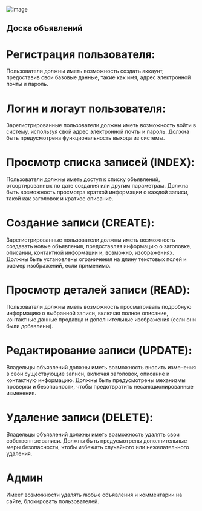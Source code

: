 ![image](https://github.com/DanMandrus/BulletinBoard/assets/128230698/3aaeefb7-bfbf-4716-96f9-7655dd7b4b00)


## Доска объявлений

# Регистрация пользователя:
Пользователи должны иметь возможность создать аккаунт, предоставив свои базовые данные, такие как имя, адрес электронной почты и пароль.

# Логин и логаут пользователя:
Зарегистрированные пользователи должны иметь возможность войти в систему, используя свой адрес электронной почты и пароль.
Должна быть предусмотрена функциональность выхода из системы.

# Просмотр списка записей (INDEX):
Пользователи должны иметь доступ к списку объявлений, отсортированных по дате создания или другим параметрам.
Должна быть возможность просмотра краткой информации о каждой записи, такой как заголовок и краткое описание.

# Создание записи (CREATE):
Зарегистрированные пользователи должны иметь возможность создавать новые объявления, предоставляя информацию о заголовке, описании, контактной информации и, возможно, изображениях.
Должны быть установлены ограничения на длину текстовых полей и размер изображений, если применимо.

# Просмотр деталей записи (READ):
Пользователи должны иметь возможность просматривать подробную информацию о выбранной записи, включая полное описание, контактные данные продавца и дополнительные изображения (если они были добавлены).

# Редактирование записи (UPDATE):
Владельцы объявлений должны иметь возможность вносить изменения в свои существующие записи, включая заголовок, описание и контактную информацию.
Должны быть предусмотрены механизмы проверки и безопасности, чтобы предотвратить несанкционированные изменения.

# Удаление записи (DELETE):
Владельцы объявлений должны иметь возможность удалять свои собственные записи.
Должны быть предусмотрены дополнительные меры безопасности, чтобы избежать случайного или нежелательного удаления.

# Админ
Имеет возможности удалять любые объявления и комментарии на сайте, блокировать пользователей.
